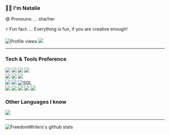 ### 👋🏽  I'm Natalie


<!-- **FreedomWriter/FreedomWriter** is a ✨ _special_ ✨ repository because its `README.md` (this file) appears on your GitHub profile.

Here are some ideas to get you started:-->

<!--  🔭 I’m currently working on ...  -->
 <!--[Essentialism](https://github.com/FreedomWriter/essentialism-front-end), a refactor to keep me fresh-->
 
 <!-- 🤔 I’m looking for help with ... Finding my first developer role -->
 
 <!-- 💬 Ask me about ... What I can bring to your team (spoiler - it's a lot!!) -->
 
 😄 Pronouns: ... she/her
 
 ⚡ Fun fact: ... Everything is fun, if you are creative enough!
 
<!-- - 📫 How to reach me: ...-->
<!-- - 🌱 I’m currently learning ... -->

![Profile views](https://gpvc.arturio.dev/FreedomWriter)  <img src="https://img.shields.io/github/followers/FreedomWriter?label=Follow" style=" float:left, margin-right:10px" />


---


### Tech & Tools Preference

<img src = "https://img.shields.io/badge/-HTML5-E34F26?style=flat&logo=html5&logoColor=white"> <img src = "https://img.shields.io/badge/-CSS3-1572B6?style=flat&logo=css3&logoColor=white">
<img src="https://img.shields.io/badge/-JavaScript-eed718?style=flat&logo=javascript&logoColor=ffffff">
<img src="https://img.shields.io/badge/-Sass-cc6699?style=flat&logo=sass&logoColor=ffffff">
<br>
<img src="https://img.shields.io/badge/-React-000000?style=flat&logo=react&logoColor=00c8ff">
<img src="https://img.shields.io/badge/-%F0%9F%92%85%20styled--components-orange.svg?color=ffffff">
<img src="https://img.shields.io/badge/-Progressive Web Apps-5A0FC8?style=flat">
<br>
<img src="https://img.shields.io/badge/-Express.js-787878?style=flat">
<img src="https://img.shields.io/badge/-Node.js-3C873A?style=flat&logo=Node.js&logoColor=white">
![SQL](https://img.shields.io/badge/-SQL-000000?style=flat&logo=postgresql)
<br>
<img src="http://img.shields.io/badge/-Git-F1502F?style=flat&logo=git&logoColor=FFFFFF">
<img src="http://img.shields.io/badge/-Github-000000?style=flat&logo=github&logoColor=FFFFFF">
<img src="http://img.shields.io/badge/-VS%20Code-007ACC?style=flat&logo=visual%20studio%20code&logoColor=white">
<img src="http://img.shields.io/badge/-Heroku-430098?style=flat&logo=heroku&logoColor=white">
<img src="http://img.shields.io/badge/-Vercel-black?style=flat&logo=vercel&logoColor=white">

### Other Languages I know
<img src="https://img.shields.io/badge/-Python-black?style=flat&logo=python&logoColor=white"> 

---
![FreedomWriters's github stats](https://github-readme-stats.vercel.app/api?username=FreedomWriter&show_icons=true&title_color=fff&icon_color=79ff97&text_color=9f9f9f&bg_color=151515)

